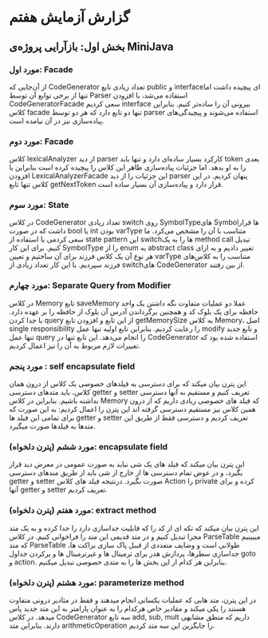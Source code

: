 # گزارش آزمایش هفتم 

## بخش اول: بازآرایی پروژه‌ی MiniJava

### مورد اول: Facade

از آن‌جایی که CodeGenerator تعداد زیادی تابع public و interfaceای پیچیده داشت اما تنها از برخی توابع آن توسط Parser استفاده می‌شد، با افزودن CodeGeneratorFacade سعی کردیم interface بیرونی آن را ساده‌تر کنیم.
بنابراین کلاس facade تنها دو تابع دارد که هر دو توسط parser استفاده می‌شوند و پیچیدگی‌های پیاده‌سازی نیز در آن نیامده است.

### مورد دوم: Facade

کلاس lexicalAnalyzer از دید parser کارکرد بسیار ساده‌ای دارد و تنها باید token بعدی را به او بدهد. اما جزئیات پیاده‌سازی ظاهر این کلاس را پیچیده کرده است بنابراین با افزودن LexicalAnalyzerFacade این جزئیات را از دید parser پنهان کردیم.
در این کلاس تنها تابع getNextToken قرار دارد و پیاده‌سازی آن بسیار ساده است.

### مورد سوم: State

در کلاس CodeGenerator تعداد زیادی switch روی SymbolTypeهای Symbolها قرار داشت که در صورت bool یا int بودن varType متناسب با آن را مشخص می‌کرد. ما سعی کردمی با استفاده از state pattern این switchها را به یک method call تبدیل کنیم. برای این کار  SymbolType را از enum به abstract class تغییر دادیم و به ازای هر نوع آن یک کلاس فرزند برای آن ساختیم و تعیین varType متناسب را به کلاس‌های فرزند سپردیم. با این کار تعداد زیادی از switchهای CodeGenerator از بین رفتند.

### مورد چهارم: Separate Query from Modifier

در کلاس Memory تابع saveMemory عملا دو عملیات متفاوت نگه داشتن یک واحد حافظه برای یک بلوک کد و همچنین برگرداندن آدرس آن بلوک از حافظه را بر عهده دارد. با جدا کردن query از این تابع و افزودن تابع getMemorySize به کلاس Memory، اصل single responsibility را رعایت کردیم.
بنابراین تابع اولیه تنها عمل modify و تابع جدید تنها عمل query را انجام می‌دهد.
این تابع تنها در CodeGenerator استفاده شده بود که تغییرات لازم مربوط به آن را نیز اعمال کردیم.

### مورد پنجم : self encapsulate field
این پترن بیان میکند که برای دسترسی به فیلدهای خصوصی یک کلاس از درون همان کلاس، باید متدهای دسترسی getter و setter تعریف کنیم و مستقیم به آنها دسترسی نداشته باشیم.
بنابراین در کلاس Memory که فیلد های خصوصی زیادی داریم که از درون همین کلاس نیز مستقیم دسترسی گرفته اند این پترن را اعمال کردیم: به این صورت که برای تمامی این فیلد ها getter و setter تعریف کردیم و دسترسی فقط از طریق این متدها به فیلدها صورت میگیرد.

### مورد ششم (پترن دلخواه): encapsulate field
این پترن بیان میکند که فیلد های یک شی نباید به صورت عمومی در معرض دید قرار بگیرد، و در عوض تمام دسترسی ها از خارج از شی باید از طریق مندهای دسترسی getter و setter صورت بگیرد.
درنتیجه فیلد های کلاس Action را private کرده و برای آنها getter و setter تعریف کردیم.

### مورد هفتم (پترن دلخواه): extract method 
این پترن بیان میکند که تکه ای از کد را که قابلیت جداسازی دارد را جدا کرده و به یک متد مجزا تبدیل کنیم و در متد قدیمی این متد را فراخوانی کنیم.
در کلاس ParseTable میبینیم که متد ParseTable طولانی است و وضایف متعددی از قببل پاک سازی براکت ها، جداسازی سطرها، پردازش هدر برای ترمینال ها و غیرترمینال ها و پرکردن جداول goto و action. بنابراین هر کدام از این بخش ها را به متدی خصوصی تبدیل میکنیم.

### مورد هشتم (پترن دلخواه): parameterize method
در این پترن، متد هایی که عملیات یکسانی انجام میدهند و فقط در مثادیر درونی متفاوت هستند را یکی میکند و مقادیر خاص هرکدام را به عنوان پارامتر به این متد جدید پاس میدهد.
در کلاس CodeGenerator سه تابع add, sub, mult داریم که منطق مشابهی دارند. بنابراین متد arithmeticOperation را جایگزین این سه متد کردیم.
